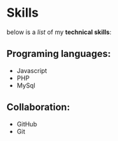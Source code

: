 # Skills

below is a _list_ of my **technical skills**:

## Programing languages:
- Javascript
- PHP
- MySql

## Collaboration:

- GitHub
- Git
